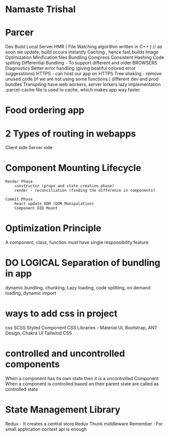 # Namaste Trishal

# Parcer

Dev Build
Local Server
HMR ( File Watching algorithm written in C++ ) // as soon we update, build occurs instantly
Caching , hence fast builds
Image Optimization
Minification files
Bundling
Compress
Consistent Hashing
Code spliting
Differential Bundling - To support different and older BROWSERS
Diagnostics
Better error handling (giving beatiful colored error suggesstions)
HTTPS - can host our app on HTTPS
Tree shaking - remove unused code (if we are not using some functions )
different dev and prod bundles
Transpiling
have web workers, server lorkers
lazy implementation
.parcel-cache file is used to cache, which makes app way faster

# Food ordering app

# 2 Types of routing in webapps

Client side
Server side

# Component Mounting Lifecycle

    Render Phase
        constructor (props and state creation phase)
        render - reconciliation (finding the difference in components)

    Commit Phase
        React update DOM (DOM Manipulation)
        Component DID Mount

# Optimization Principle

A component, class, function must have single responsibility feature

# DO LOGICAL Separation of bundling in app

dynamic bundling, chunking, Lazy loading, code splitting, on demand loading, dynamic import

# ways to add css in project

css
SCSS
Styled Component
CSS Libraries - Material UI, Bootstrap, ANT Design, Chakra UI
Tailwind CSS

# controlled and uncontrolled components

When a component has its own state then it is a uncontrolled Component
When a component is controlled based on their parent state are called as controlled state

# State Management Library

Redux - It creates a central store
Redux Thunk middleware
Remember : For small application context api is enough
